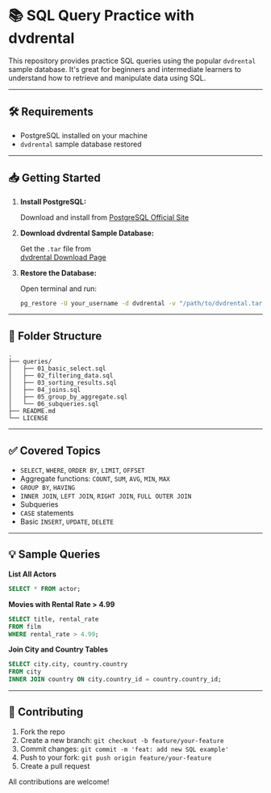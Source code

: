 # 📚 SQL Query Practice with dvdrental

This repository provides practice SQL queries using the popular `dvdrental` sample database. It's great for beginners and intermediate learners to understand how to retrieve and manipulate data using SQL.

---

## 🛠 Requirements

- PostgreSQL installed on your machine
- `dvdrental` sample database restored

---

## 📥 Getting Started

1. **Install PostgreSQL:**

   Download and install from [PostgreSQL Official Site](https://www.postgresql.org/download/)

2. **Download dvdrental Sample Database:**

   Get the `.tar` file from  
   [dvdrental Download Page](https://www.postgresqltutorial.com/postgresql-sample-database/)

3. **Restore the Database:**

   Open terminal and run:
   ```bash
   pg_restore -U your_username -d dvdrental -v "/path/to/dvdrental.tar"
   ```

---

## 📂 Folder Structure

```
.
├── queries/
│   ├── 01_basic_select.sql
│   ├── 02_filtering_data.sql
│   ├── 03_sorting_results.sql
│   ├── 04_joins.sql
│   ├── 05_group_by_aggregate.sql
│   └── 06_subqueries.sql
├── README.md
└── LICENSE
```

---

## ✅ Covered Topics

- `SELECT`, `WHERE`, `ORDER BY`, `LIMIT`, `OFFSET`
- Aggregate functions: `COUNT`, `SUM`, `AVG`, `MIN`, `MAX`
- `GROUP BY`, `HAVING`
- `INNER JOIN`, `LEFT JOIN`, `RIGHT JOIN`, `FULL OUTER JOIN`
- Subqueries
- `CASE` statements
- Basic `INSERT`, `UPDATE`, `DELETE`

---

## 💡 Sample Queries

**List All Actors**
```sql
SELECT * FROM actor;
```

**Movies with Rental Rate > 4.99**
```sql
SELECT title, rental_rate
FROM film
WHERE rental_rate > 4.99;
```

**Join City and Country Tables**
```sql
SELECT city.city, country.country
FROM city
INNER JOIN country ON city.country_id = country.country_id;
```

---

## 🤝 Contributing

1. Fork the repo
2. Create a new branch: `git checkout -b feature/your-feature`
3. Commit changes: `git commit -m 'feat: add new SQL example'`
4. Push to your fork: `git push origin feature/your-feature`
5. Create a pull request

All contributions are welcome!
